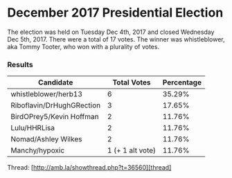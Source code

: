 # December 2017 Presidential Election

The election was held on Tuesday Dec 4th, 2017 and closed Wednesday Dec 5th, 2017. There were a total of 17 votes. The winner was whistleblower, aka Tommy Tooter, who won with a plurality of votes. 

### Results
| Candidate  | Total Votes | Percentage |
| - | - | - |
| whistleblower/herb13  | 6 | 35.29% |
| Riboflavin/DrHughGRection  | 3 | 17.65% |
| BirdOPrey5/Kevin Hoffman  | 2 | 11.76% |
| Lulu/HHRLisa  | 2 | 11.76% |
| Nomad/Ashley Wilkes  | 2 | 11.76% |
| Manchy/hypoxic  | 1 (+ 1 alt vote) | 11.76% |

Thread: [http://amb.la/showthread.php?t=36560][thread]

[thread]: http://amb.la/showthread.php?t=36560
